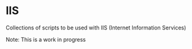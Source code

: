 # IIS
Collections of scripts to be used with IIS (Internet Information Services)

Note: This is a work in progress